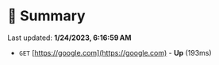 # 📖 Summary
Last updated: **1/24/2023, 6:16:59 AM**

- `GET` [https://google.com](https://google.com) - **Up** (193ms)
